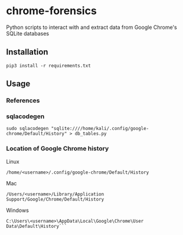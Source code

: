 # chrome-forensics
Python scripts to interact with and extract data from Google Chrome's SQLite databases


## Installation

```
pip3 install -r requirements.txt
```

## Usage


### References















### sqlacodegen
```
sudo sqlacodegen "sqlite:////home/kali/.config/google-chrome/Default/History" > db_tables.py
```

### Location of Google Chrome history

Linux

```
/home/<username>/.config/google-chrome/Default/History
```

Mac
```
/Users/<username>/Library/Application Support/Google/Chrome/Default/History
```

Windows
```
C:\Users\<username>\AppData\Local\Google\Chrome\User Data\Default\History```